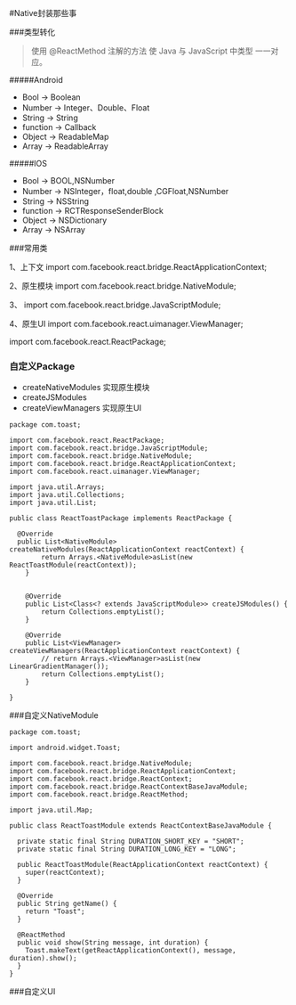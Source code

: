 #Native封装那些事


###类型转化

> 使用 @ReactMethod 注解的方法 使 Java 与 JavaScript 中类型 一一对应。


#####Android

+  Bool -> Boolean
+  Number -> Integer、Double、Float
+  String -> String
+  function -> Callback
+  Object -> ReadableMap
+  Array -> ReadableArray

#####IOS

+  Bool -> BOOL,NSNumber
+  Number -> NSInteger，float,double ,CGFloat,NSNumber
+  String -> NSString
+  function -> RCTResponseSenderBlock
+  Object -> NSDictionary
+  Array -> NSArray


###常用类
>
1、上下文
import com.facebook.react.bridge.ReactApplicationContext;
>
2、原生模块
import com.facebook.react.bridge.NativeModule;
>
3、
import com.facebook.react.bridge.JavaScriptModule;
>
4、原生UI
import com.facebook.react.uimanager.ViewManager;


import com.facebook.react.ReactPackage;


### 自定义Package
+ createNativeModules 实现原生模块
+ createJSModules
+ createViewManagers 实现原生UI

```
package com.toast;

import com.facebook.react.ReactPackage;
import com.facebook.react.bridge.JavaScriptModule;
import com.facebook.react.bridge.NativeModule;
import com.facebook.react.bridge.ReactApplicationContext;
import com.facebook.react.uimanager.ViewManager;

import java.util.Arrays;
import java.util.Collections;
import java.util.List;

public class ReactToastPackage implements ReactPackage {

  @Override
  public List<NativeModule> createNativeModules(ReactApplicationContext reactContext) {
		return Arrays.<NativeModule>asList(new ReactToastModule(reactContext));
	}


  	@Override
	public List<Class<? extends JavaScriptModule>> createJSModules() {
	    return Collections.emptyList();
	}

	@Override
	public List<ViewManager> createViewManagers(ReactApplicationContext reactContext) {
	    // return Arrays.<ViewManager>asList(new LinearGradientManager());
	    return Collections.emptyList();
	}

}
```

###自定义NativeModule

```
package com.toast;

import android.widget.Toast;

import com.facebook.react.bridge.NativeModule;
import com.facebook.react.bridge.ReactApplicationContext;
import com.facebook.react.bridge.ReactContext;
import com.facebook.react.bridge.ReactContextBaseJavaModule;
import com.facebook.react.bridge.ReactMethod;

import java.util.Map;

public class ReactToastModule extends ReactContextBaseJavaModule {

  private static final String DURATION_SHORT_KEY = "SHORT";
  private static final String DURATION_LONG_KEY = "LONG";

  public ReactToastModule(ReactApplicationContext reactContext) {
    super(reactContext);
  }

  @Override
  public String getName() {
    return "Toast";
  }

  @ReactMethod
  public void show(String message, int duration) {
    Toast.makeText(getReactApplicationContext(), message, duration).show();
  }
}
```


###自定义UI

```
```